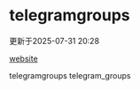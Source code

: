 # telegramgroups
更新于2025-07-31 20:28

[website](https://allgroups.github.io/telegramgroups/)

telegramgroups
telegram_groups
